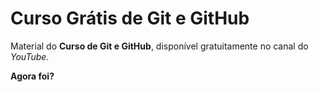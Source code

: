 # Curso Grátis de Git e GitHub
Material do **Curso de Git e GitHub**, disponível gratuitamente no canal do *YouTube*.


**Agora foi?**
